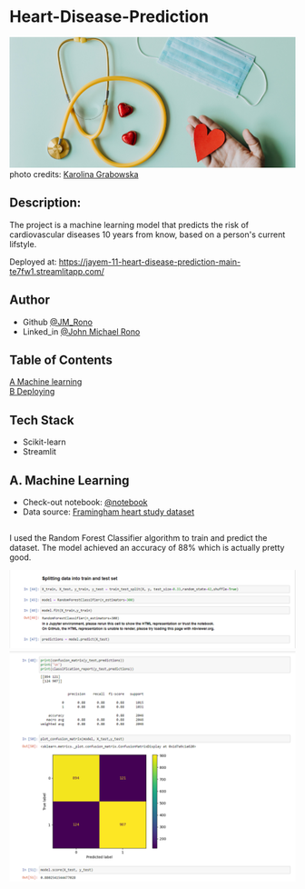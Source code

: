 # Heart-Disease-Prediction
![hospital](https://github.com/Jayem-11/Heart-Disease-Prediction/blob/main/pexels-karolina-grabowska-4386466.jpg)
photo credits: [Karolina Grabowska](https://www.pexels.com/@karolina-grabowska/)  

## Description:
The project is a machine learning model that predicts the risk of cardiovascular diseases 10 years from know, based on a person's current lifstyle.

Deployed at: https://jayem-11-heart-disease-prediction-main-te7fw1.streamlitapp.com/

## Author
- Github [@JM_Rono](https://github.com/Jayem-11)
- Linked_in [@John Michael Rono](https://www.linkedin.com/in/john-michael-rono-26a2b6183/?lipi=urn%3Ali%3Apage%3Ad_flagship3_feed%3BGItpY4FbT0mUzd4XQz%2FwxQ%3D%3D)

## Table of Contents
[A Machine learning](#ml) <br>
[B Deploying](#dp) <br>

## Tech Stack
- Scikit-learn
- Streamlit

## A.<span id="ml"> Machine Learning </span>

- Check-out notebook:  [@notebook](https://github.com/Jayem-11/Heart-Disease-Prediction/blob/main/Heart%20Disease%20Prediction.ipynb)
- Data source: [Framingham heart study dataset](https://www.kaggle.com/datasets/aasheesh200/framingham-heart-study-dataset)
## 
I used the Random Forest Classifier algorithm to train and predict the dataset. The model achieved an accuracy of 88% which is actually pretty good.

![Jupyter notebook example](https://github.com/Jayem-11/Heart-Disease-Prediction/blob/main/Screenshot%20(491).png)
![Jupyter notebook example](https://github.com/Jayem-11/Heart-Disease-Prediction/blob/main/Screenshot%20(490).png)














